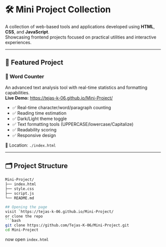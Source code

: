 # 🛠️ Mini Project Collection

A collection of web-based tools and applications developed using **HTML**, **CSS**, and **JavaScript**.  
Showcasing frontend projects focused on practical utilities and interactive experiences.

---

## 🌟 Featured Project

### 🧮 Word Counter  
An advanced text analysis tool with real-time statistics and formatting capabilities.  
**Live Demo:** https://tejas-k-06.github.io/Mini-Project/

- ✅ Real-time character/word/paragraph counting  
- ✅ Reading time estimation  
- ✅ Dark/Light theme toggle  
- ✅ Text formatting tools (UPPERCASE/lowercase/Capitalize)  
- ✅ Readability scoring  
- ✅ Responsive design

📁 Location: `./index.html`

---

## 🗂️ Project Structure
```bash
Mini-Project/
├── index.html
├── style.css
├── script.js
└── README.md

## Opening the page
visit `https://tejas-k-06.github.io/Mini-Project/
or clone the repo
```bash
git clone https://github.com/Tejas-K-06/Mini-Project.git
cd Mini-Project
```
now open `index.html`


